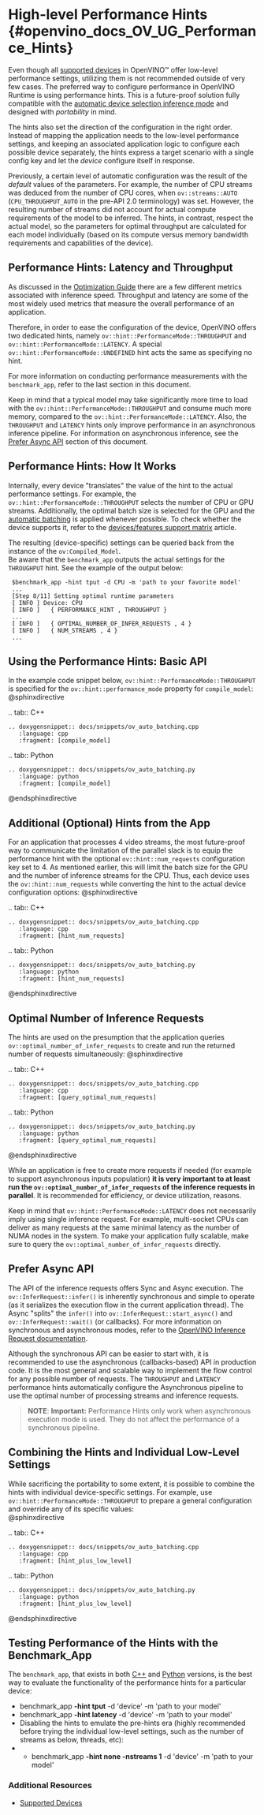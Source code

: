 # High-level Performance Hints {#openvino_docs_OV_UG_Performance_Hints}

Even though all [supported devices](supported_plugins/Device_Plugins.md) in OpenVINO™ offer low-level performance settings, utilizing them is not recommended outside of very few cases. 
The preferred way to configure performance in OpenVINO Runtime is using performance hints. This is a future-proof solution fully compatible with the [automatic device selection inference mode](./auto_device_selection.md) and designed with *portability* in mind. 

The hints also set the direction of the configuration in the right order. Instead of mapping the application needs to the low-level performance settings, and keeping an associated application logic to configure each possible device separately, the hints express a target scenario with a single config key and let the *device* configure itself in response.

Previously, a certain level of automatic configuration was the result of the *default* values of the parameters. For example, the number of CPU streams was deduced from the number of CPU cores, when `ov::streams::AUTO` (`CPU_THROUGHPUT_AUTO` in the pre-API 2.0 terminology) was set. However, the resulting number of streams did not account for actual compute requirements of the model to be inferred.
The hints, in contrast, respect the actual model, so the parameters for optimal throughput are calculated for each model individually (based on its compute versus memory bandwidth requirements and capabilities of the device).

## Performance Hints: Latency and Throughput

As discussed in the [Optimization Guide](../optimization_guide/dldt_deployment_optimization_guide.md) there are a few different metrics associated with inference speed. Throughput and latency are some of the most widely used metrics that measure the overall performance of an application.

Therefore, in order to ease the configuration of the device, OpenVINO offers two dedicated hints, namely `ov::hint::PerformanceMode::THROUGHPUT` and `ov::hint::PerformanceMode::LATENCY`. A special `ov::hint::PerformanceMode::UNDEFINED` hint acts the same as specifying no hint.

For more information on conducting performance measurements with the `benchmark_app`, refer to the last section in this document.

Keep in mind that a typical model may take significantly more time to load with the `ov::hint::PerformanceMode::THROUGHPUT` and consume much more memory, compared to the `ov::hint::PerformanceMode::LATENCY`. Also, the `THROUGHPUT` and `LATENCY` hints only improve performance in an asynchronous inference pipeline. For information on asynchronous inference, see the [Prefer Async API](#prefer-async-api) section of this document.

## Performance Hints: How It Works
Internally, every device "translates" the value of the hint to the actual performance settings.
For example, the `ov::hint::PerformanceMode::THROUGHPUT` selects the number of CPU or GPU streams.
Additionally, the optimal batch size is selected for the GPU and the [automatic batching](../OV_Runtime_UG/automatic_batching.md) is applied whenever possible. To check whether the device supports it, refer to the [devices/features support matrix](./supported_plugins/Device_Plugins.md) article.

The resulting (device-specific) settings can be queried back from the instance of the `ov:Compiled_Model`.  
Be aware that the `benchmark_app` outputs the actual settings for the `THROUGHPUT` hint. See the example of the output below:

   ```
    $benchmark_app -hint tput -d CPU -m 'path to your favorite model'
    ...
    [Step 8/11] Setting optimal runtime parameters
    [ INFO ] Device: CPU
    [ INFO ]   { PERFORMANCE_HINT , THROUGHPUT }
    ...
    [ INFO ]   { OPTIMAL_NUMBER_OF_INFER_REQUESTS , 4 }
    [ INFO ]   { NUM_STREAMS , 4 }
    ...
   ```

## Using the Performance Hints: Basic API
In the example code snippet below, `ov::hint::PerformanceMode::THROUGHPUT` is specified for the `ov::hint::performance_mode` property for `compile_model`:
@sphinxdirective

.. tab:: C++

    .. doxygensnippet:: docs/snippets/ov_auto_batching.cpp
       :language: cpp
       :fragment: [compile_model]

.. tab:: Python

    .. doxygensnippet:: docs/snippets/ov_auto_batching.py
       :language: python
       :fragment: [compile_model]

@endsphinxdirective

## Additional (Optional) Hints from the App
For an application that processes 4 video streams, the most future-proof way to communicate the limitation of the parallel slack is to equip the performance hint with the optional `ov::hint::num_requests` configuration key set to 4. 
As mentioned earlier, this will limit the batch size for the GPU and the number of inference streams for the CPU. Thus, each device uses the `ov::hint::num_requests` while converting the hint to the actual device configuration options:
@sphinxdirective

.. tab:: C++

    .. doxygensnippet:: docs/snippets/ov_auto_batching.cpp
       :language: cpp
       :fragment: [hint_num_requests]

.. tab:: Python

    .. doxygensnippet:: docs/snippets/ov_auto_batching.py
       :language: python
       :fragment: [hint_num_requests]

@endsphinxdirective

## Optimal Number of Inference Requests
The hints are used on the presumption that the application queries `ov::optimal_number_of_infer_requests` to create and run the returned number of requests simultaneously:
@sphinxdirective

.. tab:: C++

    .. doxygensnippet:: docs/snippets/ov_auto_batching.cpp
       :language: cpp
       :fragment: [query_optimal_num_requests]

.. tab:: Python

    .. doxygensnippet:: docs/snippets/ov_auto_batching.py
       :language: python
       :fragment: [query_optimal_num_requests]

@endsphinxdirective

While an application is free to create more requests if needed (for example to support asynchronous inputs population) **it is very important to at least run the `ov::optimal_number_of_infer_requests` of the inference requests in parallel**. It is recommended for efficiency, or device utilization, reasons. 

Keep in mind that `ov::hint::PerformanceMode::LATENCY` does not necessarily imply using single inference request. For example, multi-socket CPUs can deliver as many requests at the same minimal latency as the number of NUMA nodes in the system.
To make your application fully scalable, make sure to query the `ov::optimal_number_of_infer_requests` directly.

## Prefer Async API

The API of the inference requests offers Sync and Async execution. The `ov::InferRequest::infer()` is inherently synchronous and simple to operate (as it serializes the execution flow in the current application thread). The Async "splits" the `infer()` into `ov::InferRequest::start_async()` and `ov::InferRequest::wait()` (or callbacks). For more information on synchronous and asynchronous modes, refer to the [OpenVINO Inference Request documentation](../OV_Runtime_UG/ov_infer_request.md).

Although the synchronous API can be easier to start with, it is recommended to use the asynchronous (callbacks-based) API in production code. It is the most general and scalable way to implement the flow control for any possible number of requests. The `THROUGHPUT` and `LATENCY` performance hints automatically configure the Asynchronous pipeline to use the optimal number of processing streams and inference requests. 

> **NOTE**: **Important:** Performance Hints only work when asynchronous execution mode is used. They do not affect the performance of a synchronous pipeline.
 
## Combining the Hints and Individual Low-Level Settings
While sacrificing the portability to some extent, it is possible to combine the hints with individual device-specific settings. 
For example, use `ov::hint::PerformanceMode::THROUGHPUT` to prepare a general configuration and override any of its specific values:  
@sphinxdirective

.. tab:: C++

    .. doxygensnippet:: docs/snippets/ov_auto_batching.cpp
       :language: cpp
       :fragment: [hint_plus_low_level]

.. tab:: Python

    .. doxygensnippet:: docs/snippets/ov_auto_batching.py
       :language: python
       :fragment: [hint_plus_low_level]


@endsphinxdirective

## Testing Performance of the Hints with the Benchmark_App
The `benchmark_app`, that exists in both  [C++](../../samples/cpp/benchmark_app/README.md) and [Python](../../tools/benchmark_tool/README.md) versions, is the best way to evaluate the functionality of the performance hints for a particular device:
 - benchmark_app **-hint tput** -d 'device' -m 'path to your model'
 - benchmark_app **-hint latency** -d 'device' -m 'path to your model'
-  Disabling the hints to emulate the pre-hints era (highly recommended before trying the individual low-level settings, such as the number of streams as below, threads, etc):
- - benchmark_app **-hint none -nstreams 1**  -d 'device' -m 'path to your model'
 

### Additional Resources
* [Supported Devices](./supported_plugins/Supported_Devices.md)
